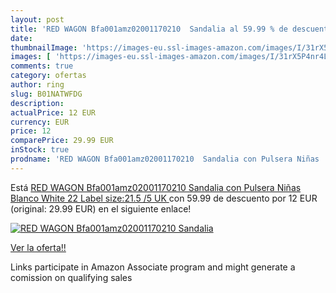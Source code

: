 ```yaml
---
layout: post
title: 'RED WAGON Bfa001amz02001170210  Sandalia al 59.99 % de descuento'
date: 
thumbnailImage: 'https://images-eu.ssl-images-amazon.com/images/I/31rX5P4nr4L._SL200_.jpg'
images: [ 'https://images-eu.ssl-images-amazon.com/images/I/31rX5P4nr4L._SL200_.jpg' ]
comments: true
category: ofertas
author: ring
slug: B01NATWFDG
description:
actualPrice: 12 EUR
currency: EUR
price: 12
comparePrice: 29.99 EUR
inStock: true
prodname: 'RED WAGON Bfa001amz02001170210  Sandalia con Pulsera Niñas  Blanco  White   22  Label size:21.5  /5 UK  '
---
```


Está [RED WAGON Bfa001amz02001170210  Sandalia con Pulsera Niñas  Blanco  White   22  Label size:21.5  /5 UK  ](https://www.amazon.es/dp/B01NATWFDG/?tag=tolees-21) con 59.99 de descuento por 12 EUR (original: 29.99 EUR) en el siguiente enlace!

[![RED WAGON Bfa001amz02001170210  Sandalia](https://images-eu.ssl-images-amazon.com/images/I/31rX5P4nr4L._SL200_.jpg)](https://www.amazon.es/dp/B01NATWFDG/?tag=tolees-21)

[Ver la oferta!!](https://www.amazon.es/dp/B01NATWFDG/?tag=tolees-21)

Links participate in Amazon Associate program and might generate a comission on qualifying sales



